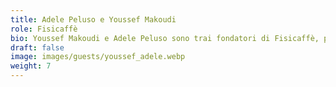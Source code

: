 ```yaml
---
title: Adele Peluso e Youssef Makoudi
role: Fisicaffè
bio: Youssef Makoudi e Adele Peluso sono trai fondatori di Fisicaffè, podcast ufficiale di AISF, che dal 2021 amministra e pubblica periodicamente contributi provenienti da diversi comitati locali dell'Associazione. Youssef Makoudi sta conseguendo il dottorato in Fisica Teorica presso la SISSA, mentre Adele Peluso è studentessa magistrale presso il Dipartimento di Filosofia dell’Università del Lussemburgo.
draft: false
image: images/guests/youssef_adele.webp
weight: 7
---
```

